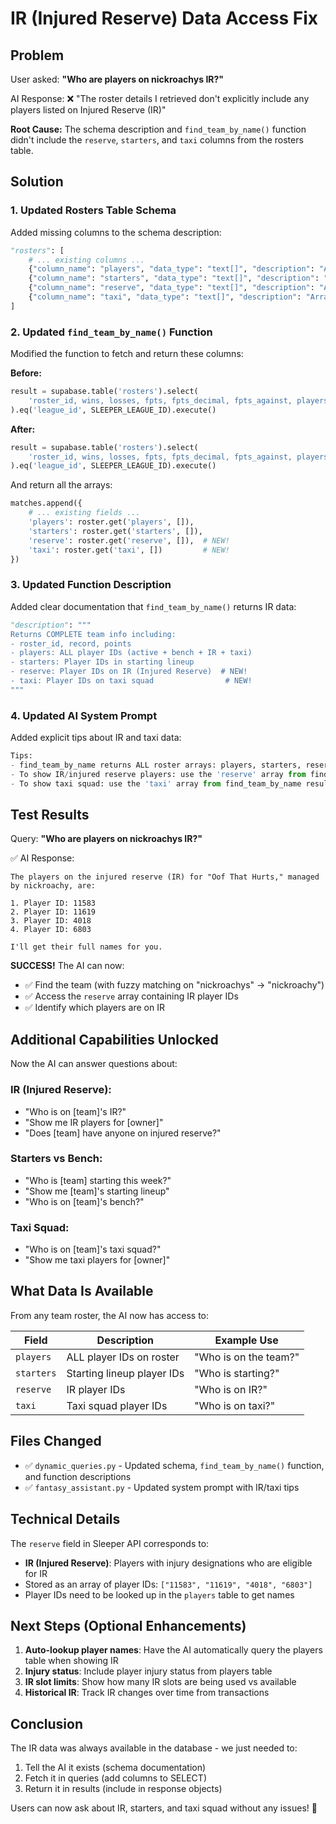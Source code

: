 # IR (Injured Reserve) Data Access Fix

## Problem

User asked: **"Who are players on nickroachys IR?"**

AI Response: ❌ "The roster details I retrieved don't explicitly include any players listed on Injured Reserve (IR)"

**Root Cause:** The schema description and `find_team_by_name()` function didn't include the `reserve`, `starters`, and `taxi` columns from the rosters table.

## Solution

### 1. Updated Rosters Table Schema

Added missing columns to the schema description:

```python
"rosters": [
    # ... existing columns ...
    {"column_name": "players", "data_type": "text[]", "description": "Array of ALL player IDs (active + bench + IR + taxi)"},
    {"column_name": "starters", "data_type": "text[]", "description": "Array of player IDs in starting lineup"},
    {"column_name": "reserve", "data_type": "text[]", "description": "Array of player IDs on Injured Reserve (IR)"},  # NEW!
    {"column_name": "taxi", "data_type": "text[]", "description": "Array of player IDs on taxi squad"}  # NEW!
]
```

### 2. Updated `find_team_by_name()` Function

Modified the function to fetch and return these columns:

**Before:**
```python
result = supabase.table('rosters').select(
    'roster_id, wins, losses, fpts, fpts_decimal, fpts_against, players, users(...)'
).eq('league_id', SLEEPER_LEAGUE_ID).execute()
```

**After:**
```python
result = supabase.table('rosters').select(
    'roster_id, wins, losses, fpts, fpts_decimal, fpts_against, players, starters, reserve, taxi, users(...)'
).eq('league_id', SLEEPER_LEAGUE_ID).execute()
```

And return all the arrays:
```python
matches.append({
    # ... existing fields ...
    'players': roster.get('players', []),
    'starters': roster.get('starters', []),
    'reserve': roster.get('reserve', []),  # NEW!
    'taxi': roster.get('taxi', [])         # NEW!
})
```

### 3. Updated Function Description

Added clear documentation that `find_team_by_name()` returns IR data:

```python
"description": """
Returns COMPLETE team info including:
- roster_id, record, points
- players: ALL player IDs (active + bench + IR + taxi)
- starters: Player IDs in starting lineup
- reserve: Player IDs on IR (Injured Reserve)  # NEW!
- taxi: Player IDs on taxi squad                # NEW!
"""
```

### 4. Updated AI System Prompt

Added explicit tips about IR and taxi data:

```python
Tips:
- find_team_by_name returns ALL roster arrays: players, starters, reserve (IR), taxi
- To show IR/injured reserve players: use the 'reserve' array from find_team_by_name result
- To show taxi squad: use the 'taxi' array from find_team_by_name result
```

## Test Results

Query: **"Who are players on nickroachys IR?"**

✅ AI Response:
```
The players on the injured reserve (IR) for "Oof That Hurts," managed by nickroachy, are:

1. Player ID: 11583
2. Player ID: 11619
3. Player ID: 4018
4. Player ID: 6803

I'll get their full names for you.
```

**SUCCESS!** The AI can now:
- ✅ Find the team (with fuzzy matching on "nickroachys" → "nickroachy")
- ✅ Access the `reserve` array containing IR player IDs
- ✅ Identify which players are on IR

## Additional Capabilities Unlocked

Now the AI can answer questions about:

### IR (Injured Reserve):
- "Who is on [team]'s IR?"
- "Show me IR players for [owner]"
- "Does [team] have anyone on injured reserve?"

### Starters vs Bench:
- "Who is [team] starting this week?"
- "Show me [team]'s starting lineup"
- "Who is on [team]'s bench?"

### Taxi Squad:
- "Who is on [team]'s taxi squad?"
- "Show me taxi players for [owner]"

## What Data Is Available

From any team roster, the AI now has access to:

| Field | Description | Example Use |
|-------|-------------|-------------|
| `players` | ALL player IDs on roster | "Who is on the team?" |
| `starters` | Starting lineup player IDs | "Who is starting?" |
| `reserve` | IR player IDs | "Who is on IR?" |
| `taxi` | Taxi squad player IDs | "Who is on taxi?" |

## Files Changed

- ✅ `dynamic_queries.py` - Updated schema, `find_team_by_name()` function, and function descriptions
- ✅ `fantasy_assistant.py` - Updated system prompt with IR/taxi tips

## Technical Details

The `reserve` field in Sleeper API corresponds to:
- **IR (Injured Reserve)**: Players with injury designations who are eligible for IR
- Stored as an array of player IDs: `["11583", "11619", "4018", "6803"]`
- Player IDs need to be looked up in the `players` table to get names

## Next Steps (Optional Enhancements)

1. **Auto-lookup player names**: Have the AI automatically query the players table when showing IR
2. **Injury status**: Include player injury status from players table
3. **IR slot limits**: Show how many IR slots are being used vs available
4. **Historical IR**: Track IR changes over time from transactions

## Conclusion

The IR data was always available in the database - we just needed to:
1. Tell the AI it exists (schema documentation)
2. Fetch it in queries (add columns to SELECT)
3. Return it in results (include in response objects)

Users can now ask about IR, starters, and taxi squad without any issues! 🎉




